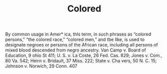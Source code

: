 ---
title: Colored
letter: C
permalink: "/definitions/bld-colored.html"
body: By common usage in Amer* ica, thls term, in such phrases as “colored persons,"
  “the colored race,” “colored men,” and tbe llke, is used to designate negroes or
  persons of the African race, including all persons of mixed blood descended from
  negro ancestry. Van Camp v. Board of Education, 9 ohio St 411; U. S. v. La Coste,
  26 Fed. Cas. 829; Jones v. Com., 80 Va. 542; Heirn v. Bridault, 37 Miss. 222; State
  v. Cha vers, 50 N. C. 15; Johnson v. Norwich, 29 Conn. 407
published_at: '2018-07-07'
source: Black's Law Dictionary 2nd Ed (1910)
layout: post
---